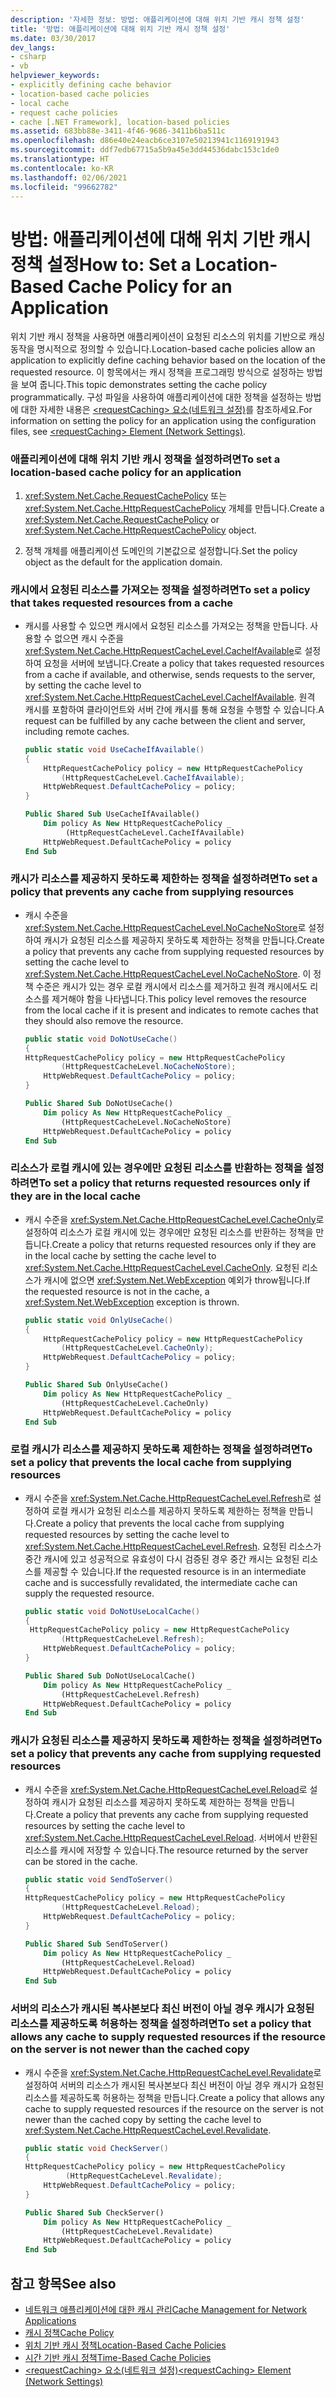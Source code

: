 ```yaml
---
description: '자세한 정보: 방법: 애플리케이션에 대해 위치 기반 캐시 정책 설정'
title: '방법: 애플리케이션에 대해 위치 기반 캐시 정책 설정'
ms.date: 03/30/2017
dev_langs:
- csharp
- vb
helpviewer_keywords:
- explicitly defining cache behavior
- location-based cache policies
- local cache
- request cache policies
- cache [.NET Framework], location-based policies
ms.assetid: 683bb88e-3411-4f46-9686-3411b6ba511c
ms.openlocfilehash: d86e40e24eacb6ce3107e50213941c1169191943
ms.sourcegitcommit: ddf7edb67715a5b9a45e3dd44536dabc153c1de0
ms.translationtype: HT
ms.contentlocale: ko-KR
ms.lasthandoff: 02/06/2021
ms.locfileid: "99662782"
---
```

# <a name="how-to-set-a-location-based-cache-policy-for-an-application"></a><span data-ttu-id="d8909-103">방법: 애플리케이션에 대해 위치 기반 캐시 정책 설정</span><span class="sxs-lookup"><span data-stu-id="d8909-103">How to: Set a Location-Based Cache Policy for an Application</span></span>

<span data-ttu-id="d8909-104">위치 기반 캐시 정책을 사용하면 애플리케이션이 요청된 리소스의 위치를 기반으로 캐싱 동작을 명시적으로 정의할 수 있습니다.</span><span class="sxs-lookup"><span data-stu-id="d8909-104">Location-based cache policies allow an application to explicitly define caching behavior based on the location of the requested resource.</span></span> <span data-ttu-id="d8909-105">이 항목에서는 캐시 정책을 프로그래밍 방식으로 설정하는 방법을 보여 줍니다.</span><span class="sxs-lookup"><span data-stu-id="d8909-105">This topic demonstrates setting the cache policy programmatically.</span></span> <span data-ttu-id="d8909-106">구성 파일을 사용하여 애플리케이션에 대한 정책을 설정하는 방법에 대한 자세한 내용은 [\<requestCaching> 요소(네트워크 설정)](../configure-apps/file-schema/network/requestcaching-element-network-settings.md)를 참조하세요.</span><span class="sxs-lookup"><span data-stu-id="d8909-106">For information on setting the policy for an application using the configuration files, see [\<requestCaching> Element (Network Settings)](../configure-apps/file-schema/network/requestcaching-element-network-settings.md).</span></span>  
  
### <a name="to-set-a-location-based-cache-policy-for-an-application"></a><span data-ttu-id="d8909-107">애플리케이션에 대해 위치 기반 캐시 정책을 설정하려면</span><span class="sxs-lookup"><span data-stu-id="d8909-107">To set a location-based cache policy for an application</span></span>  
  
1. <span data-ttu-id="d8909-108"><xref:System.Net.Cache.RequestCachePolicy> 또는 <xref:System.Net.Cache.HttpRequestCachePolicy> 개체를 만듭니다.</span><span class="sxs-lookup"><span data-stu-id="d8909-108">Create a <xref:System.Net.Cache.RequestCachePolicy> or <xref:System.Net.Cache.HttpRequestCachePolicy> object.</span></span>  
  
2. <span data-ttu-id="d8909-109">정책 개체를 애플리케이션 도메인의 기본값으로 설정합니다.</span><span class="sxs-lookup"><span data-stu-id="d8909-109">Set the policy object as the default for the application domain.</span></span>  
  
### <a name="to-set-a-policy-that-takes-requested-resources-from-a-cache"></a><span data-ttu-id="d8909-110">캐시에서 요청된 리소스를 가져오는 정책을 설정하려면</span><span class="sxs-lookup"><span data-stu-id="d8909-110">To set a policy that takes requested resources from a cache</span></span>  
  
- <span data-ttu-id="d8909-111">캐시를 사용할 수 있으면 캐시에서 요청된 리소스를 가져오는 정책을 만듭니다. 사용할 수 없으면 캐시 수준을 <xref:System.Net.Cache.HttpRequestCacheLevel.CacheIfAvailable>로 설정하여 요청을 서버에 보냅니다.</span><span class="sxs-lookup"><span data-stu-id="d8909-111">Create a policy that takes requested resources from a cache if available, and otherwise, sends requests to the server, by setting the cache level to <xref:System.Net.Cache.HttpRequestCacheLevel.CacheIfAvailable>.</span></span> <span data-ttu-id="d8909-112">원격 캐시를 포함하여 클라이언트와 서버 간에 캐시를 통해 요청을 수행할 수 있습니다.</span><span class="sxs-lookup"><span data-stu-id="d8909-112">A request can be fulfilled by any cache between the client and server, including remote caches.</span></span>  
  
    ```csharp  
    public static void UseCacheIfAvailable()  
    {  
        HttpRequestCachePolicy policy = new HttpRequestCachePolicy  
            (HttpRequestCacheLevel.CacheIfAvailable);  
        HttpWebRequest.DefaultCachePolicy = policy;  
    }  
    ```  
  
    ```vb  
    Public Shared Sub UseCacheIfAvailable()  
        Dim policy As New HttpRequestCachePolicy _  
             (HttpRequestCacheLevel.CacheIfAvailable)  
        HttpWebRequest.DefaultCachePolicy = policy  
    End Sub  
    ```  
  
### <a name="to-set-a-policy-that-prevents-any-cache-from-supplying-resources"></a><span data-ttu-id="d8909-113">캐시가 리소스를 제공하지 못하도록 제한하는 정책을 설정하려면</span><span class="sxs-lookup"><span data-stu-id="d8909-113">To set a policy that prevents any cache from supplying resources</span></span>  
  
- <span data-ttu-id="d8909-114">캐시 수준을 <xref:System.Net.Cache.HttpRequestCacheLevel.NoCacheNoStore>로 설정하여 캐시가 요청된 리소스를 제공하지 못하도록 제한하는 정책을 만듭니다.</span><span class="sxs-lookup"><span data-stu-id="d8909-114">Create a policy that prevents any cache from supplying requested resources by setting the cache level to <xref:System.Net.Cache.HttpRequestCacheLevel.NoCacheNoStore>.</span></span> <span data-ttu-id="d8909-115">이 정책 수준은 캐시가 있는 경우 로컬 캐시에서 리소스를 제거하고 원격 캐시에서도 리소스를 제거해야 함을 나타냅니다.</span><span class="sxs-lookup"><span data-stu-id="d8909-115">This policy level removes the resource from the local cache if it is present and indicates to remote caches that they should also remove the resource.</span></span>  
  
    ```csharp  
    public static void DoNotUseCache()  
    {  
    HttpRequestCachePolicy policy = new HttpRequestCachePolicy
            (HttpRequestCacheLevel.NoCacheNoStore);  
        HttpWebRequest.DefaultCachePolicy = policy;  
    }  
    ```  
  
    ```vb  
    Public Shared Sub DoNotUseCache()  
        Dim policy As New HttpRequestCachePolicy _  
            (HttpRequestCacheLevel.NoCacheNoStore)  
        HttpWebRequest.DefaultCachePolicy = policy  
    End Sub  
    ```  
  
### <a name="to-set-a-policy-that-returns-requested-resources-only-if-they-are-in-the-local-cache"></a><span data-ttu-id="d8909-116">리소스가 로컬 캐시에 있는 경우에만 요청된 리소스를 반환하는 정책을 설정하려면</span><span class="sxs-lookup"><span data-stu-id="d8909-116">To set a policy that returns requested resources only if they are in the local cache</span></span>  
  
- <span data-ttu-id="d8909-117">캐시 수준을 <xref:System.Net.Cache.HttpRequestCacheLevel.CacheOnly>로 설정하여 리소스가 로컬 캐시에 있는 경우에만 요청된 리소스를 반환하는 정책을 만듭니다.</span><span class="sxs-lookup"><span data-stu-id="d8909-117">Create a policy that returns requested resources only if they are in the local cache by setting the cache level to <xref:System.Net.Cache.HttpRequestCacheLevel.CacheOnly>.</span></span> <span data-ttu-id="d8909-118">요청된 리소스가 캐시에 없으면 <xref:System.Net.WebException> 예외가 throw됩니다.</span><span class="sxs-lookup"><span data-stu-id="d8909-118">If the requested resource is not in the cache, a <xref:System.Net.WebException> exception is thrown.</span></span>  
  
    ```csharp  
    public static void OnlyUseCache()  
    {  
        HttpRequestCachePolicy policy = new HttpRequestCachePolicy
            (HttpRequestCacheLevel.CacheOnly);  
        HttpWebRequest.DefaultCachePolicy = policy;  
    }  
    ```  
  
    ```vb  
    Public Shared Sub OnlyUseCache()  
        Dim policy As New HttpRequestCachePolicy _  
            (HttpRequestCacheLevel.CacheOnly)  
        HttpWebRequest.DefaultCachePolicy = policy  
    End Sub  
    ```  
  
### <a name="to-set-a-policy-that-prevents-the-local-cache-from-supplying-resources"></a><span data-ttu-id="d8909-119">로컬 캐시가 리소스를 제공하지 못하도록 제한하는 정책을 설정하려면</span><span class="sxs-lookup"><span data-stu-id="d8909-119">To set a policy that prevents the local cache from supplying resources</span></span>  
  
- <span data-ttu-id="d8909-120">캐시 수준을 <xref:System.Net.Cache.HttpRequestCacheLevel.Refresh>로 설정하여 로컬 캐시가 요청된 리소스를 제공하지 못하도록 제한하는 정책을 만듭니다.</span><span class="sxs-lookup"><span data-stu-id="d8909-120">Create a policy that prevents the local cache from supplying requested resources by setting the cache level to <xref:System.Net.Cache.HttpRequestCacheLevel.Refresh>.</span></span> <span data-ttu-id="d8909-121">요청된 리소스가 중간 캐시에 있고 성공적으로 유효성이 다시 검증된 경우 중간 캐시는 요청된 리소스를 제공할 수 있습니다.</span><span class="sxs-lookup"><span data-stu-id="d8909-121">If the requested resource is in an intermediate cache and is successfully revalidated, the intermediate cache can supply the requested resource.</span></span>  
  
    ```csharp  
    public static void DoNotUseLocalCache()  
    {  
     HttpRequestCachePolicy policy = new HttpRequestCachePolicy
            (HttpRequestCacheLevel.Refresh);  
        HttpWebRequest.DefaultCachePolicy = policy;  
    }  
    ```  
  
    ```vb  
    Public Shared Sub DoNotUseLocalCache()  
        Dim policy As New HttpRequestCachePolicy _  
            (HttpRequestCacheLevel.Refresh)  
        HttpWebRequest.DefaultCachePolicy = policy  
    End Sub  
    ```  
  
### <a name="to-set-a-policy-that-prevents-any-cache-from-supplying-requested-resources"></a><span data-ttu-id="d8909-122">캐시가 요청된 리소스를 제공하지 못하도록 제한하는 정책을 설정하려면</span><span class="sxs-lookup"><span data-stu-id="d8909-122">To set a policy that prevents any cache from supplying requested resources</span></span>  
  
- <span data-ttu-id="d8909-123">캐시 수준을 <xref:System.Net.Cache.HttpRequestCacheLevel.Reload>로 설정하여 캐시가 요청된 리소스를 제공하지 못하도록 제한하는 정책을 만듭니다.</span><span class="sxs-lookup"><span data-stu-id="d8909-123">Create a policy that prevents any cache from supplying requested resources by setting the cache level to <xref:System.Net.Cache.HttpRequestCacheLevel.Reload>.</span></span> <span data-ttu-id="d8909-124">서버에서 반환된 리소스를 캐시에 저장할 수 있습니다.</span><span class="sxs-lookup"><span data-stu-id="d8909-124">The resource returned by the server can be stored in the cache.</span></span>  
  
    ```csharp  
    public static void SendToServer()  
    {  
    HttpRequestCachePolicy policy = new HttpRequestCachePolicy
            (HttpRequestCacheLevel.Reload);  
        HttpWebRequest.DefaultCachePolicy = policy;  
    }  
    ```  
  
    ```vb  
    Public Shared Sub SendToServer()  
        Dim policy As New HttpRequestCachePolicy _  
            (HttpRequestCacheLevel.Reload)  
        HttpWebRequest.DefaultCachePolicy = policy  
    End Sub  
    ```  
  
### <a name="to-set-a-policy-that-allows-any-cache-to-supply-requested-resources-if-the-resource-on-the-server-is-not-newer-than-the-cached-copy"></a><span data-ttu-id="d8909-125">서버의 리소스가 캐시된 복사본보다 최신 버전이 아닐 경우 캐시가 요청된 리소스를 제공하도록 허용하는 정책을 설정하려면</span><span class="sxs-lookup"><span data-stu-id="d8909-125">To set a policy that allows any cache to supply requested resources if the resource on the server is not newer than the cached copy</span></span>  
  
- <span data-ttu-id="d8909-126">캐시 수준을 <xref:System.Net.Cache.HttpRequestCacheLevel.Revalidate>로 설정하여 서버의 리소스가 캐시된 복사본보다 최신 버전이 아닐 경우 캐시가 요청된 리소스를 제공하도록 허용하는 정책을 만듭니다.</span><span class="sxs-lookup"><span data-stu-id="d8909-126">Create a policy that allows any cache to supply requested resources if the resource on the server is not newer than the cached copy by setting the cache level to <xref:System.Net.Cache.HttpRequestCacheLevel.Revalidate>.</span></span>  
  
    ```csharp  
    public static void CheckServer()  
    {  
    HttpRequestCachePolicy policy = new HttpRequestCachePolicy  
             (HttpRequestCacheLevel.Revalidate);  
        HttpWebRequest.DefaultCachePolicy = policy;  
    }  
    ```  
  
    ```vb  
    Public Shared Sub CheckServer()  
        Dim policy As New HttpRequestCachePolicy _  
            (HttpRequestCacheLevel.Revalidate)  
        HttpWebRequest.DefaultCachePolicy = policy  
    End Sub  
    ```  
  
## <a name="see-also"></a><span data-ttu-id="d8909-127">참고 항목</span><span class="sxs-lookup"><span data-stu-id="d8909-127">See also</span></span>

- [<span data-ttu-id="d8909-128">네트워크 애플리케이션에 대한 캐시 관리</span><span class="sxs-lookup"><span data-stu-id="d8909-128">Cache Management for Network Applications</span></span>](cache-management-for-network-applications.md)
- [<span data-ttu-id="d8909-129">캐시 정책</span><span class="sxs-lookup"><span data-stu-id="d8909-129">Cache Policy</span></span>](cache-policy.md)
- [<span data-ttu-id="d8909-130">위치 기반 캐시 정책</span><span class="sxs-lookup"><span data-stu-id="d8909-130">Location-Based Cache Policies</span></span>](location-based-cache-policies.md)
- [<span data-ttu-id="d8909-131">시간 기반 캐시 정책</span><span class="sxs-lookup"><span data-stu-id="d8909-131">Time-Based Cache Policies</span></span>](time-based-cache-policies.md)
- [<span data-ttu-id="d8909-132">\<requestCaching> 요소(네트워크 설정)</span><span class="sxs-lookup"><span data-stu-id="d8909-132">\<requestCaching> Element (Network Settings)</span></span>](../configure-apps/file-schema/network/requestcaching-element-network-settings.md)
